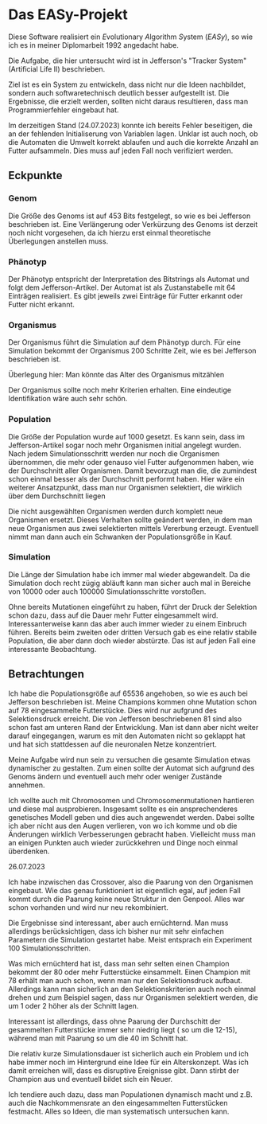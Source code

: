 # Das EASy-Projekt

Diese Software realisiert ein *E*volutionary *A*lgorithm *S*ystem (*EASy*), 
so wie ich es in meiner Diplomarbeit 1992 angedacht habe.

Die Aufgabe, die hier untersucht wird ist in Jefferson's "Tracker System" 
(Artificial Life II) beschrieben.

Ziel ist es ein System zu entwickeln, dass nicht nur die Ideen nachbildet, 
sondern auch softwaretechnisch deutlich besser aufgestellt ist. Die 
Ergebnisse, die erzielt werden, sollten nicht daraus resultieren, dass man 
Programmierfehler eingebaut hat.

Im derzeitigen Stand (24.07.2023) konnte ich bereits Fehler beseitigen, die 
an der fehlenden Initialiserung von Variablen lagen. Unklar ist auch noch, 
ob die Automaten die Umwelt korrekt ablaufen und auch die korrekte Anzahl an 
Futter aufsammeln. Dies muss auf jeden Fall noch verifiziert werden.

## Eckpunkte

### Genom

Die Größe des Genoms ist auf 453 Bits festgelegt, so wie es bei Jefferson 
beschrieben ist. Eine Verlängerung oder Verkürzung des Genoms ist derzeit 
noch nicht vorgesehen, da ich hierzu erst einmal theoretische Überlegungen 
anstellen muss.

### Phänotyp

Der Phänotyp entspricht der Interpretation des Bitstrings als Automat und 
folgt dem Jefferson-Artikel. Der Automat ist als Zustanstabelle mit 64 
Einträgen realisiert. Es gibt jeweils zwei Einträge für Futter erkannt oder 
Futter nicht erkannt.

### Organismus

Der Organismus führt die Simulation auf dem Phänotyp durch. Für eine 
Simulation bekommt der Organismus 200 Schritte Zeit, wie es bei Jefferson 
beschrieben ist.

Überlegung hier: Man könnte das Alter des Organismus mitzählen

Der Organismus sollte noch mehr Kriterien erhalten. Eine eindeutige 
Identifikation wäre auch sehr schön.

### Population

Die Größe der Population wurde auf 1000 gesetzt. Es kann sein, dass im 
Jefferson-Artikel sogar noch mehr Organismen initial angelegt wurden. Nach 
jedem Simulationsschritt werden nur noch die Organismen übernommen, die mehr 
oder genauso viel Futter aufgenommen haben, wie der Durchschnitt aller 
Organismen. Damit bevorzugt man die, die zumindest schon einmal besser als 
der Durchschnitt performt haben. Hier wäre ein weiterer Ansatzpunkt, dass 
man nur Organismen selektiert, die wirklich über dem Durchschnitt liegen

Die nicht ausgewählten Organismen werden durch komplett neue Organismen 
ersetzt. Dieses Verhalten sollte geändert werden, in dem man neue Organismen 
aus zwei selektierten mittels Vererbung erzeugt. Eventuell nimmt man dann 
auch ein Schwanken der Populationsgröße in Kauf.

### Simulation

Die Länge der Simulation habe ich immer mal wieder abgewandelt. Da die 
Simulation doch recht zügig abläuft kann man sicher auch mal in Bereiche von 
10000 oder auch 100000 Simulationsschritte vorstoßen.

Ohne bereits Mutationen eingeführt zu haben, führt der Druck der Selektion 
schon dazu, dass auf die Dauer mehr Futter eingesammelt wird. 
Interessanterweise kann das aber auch immer wieder zu einem Einbruch führen. 
Bereits beim zweiten oder dritten Versuch gab es eine relativ stabile 
Population, die aber dann doch wieder abstürzte. Das ist auf jeden Fall eine 
interessante Beobachtung.

## Betrachtungen

Ich habe die Populationsgröße auf 65536 angehoben, so wie es auch bei 
Jefferson beschrieben ist. Meine Champions kommen ohne Mutation schon auf 78 
eingesammelte Futterstücke. Dies wird nur aufgrund des Selektionsdruck 
erreicht. Die von Jefferson beschriebenen 81 sind also schon fast am unteren 
Rand der Entwicklung. Man ist dann aber nicht weiter darauf eingegangen, 
warum es mit den Automaten nicht so geklappt hat und hat sich stattdessen 
auf die neuronalen Netze konzentriert.

Meine Aufgabe wird nun sein zu versuchen die gesamte Simulation etwas 
dynamischer zu gestalten. Zum einen sollte der Automat sich aufgrund des 
Genoms ändern und eventuell auch mehr oder weniger Zustände annehmen.

Ich wollte auch mit Chromosomen und Chromosomenmutationen hantieren und 
diese mal ausprobieren. Insgesamt sollte es ein ansprechenderes genetisches 
Modell geben und dies auch angewendet werden. Dabei sollte ich aber nicht 
aus den Augen verlieren, von wo ich komme und ob die Änderungen wirklich 
Verbesserungen gebracht haben. Vielleicht muss man an einigen Punkten auch 
wieder zurückkehren und Dinge noch einmal überdenken.

26.07.2023

Ich habe inzwischen das Crossover, also die Paarung von den Organismen 
eingebaut. Wie das genau funktioniert ist eigentlich egal, auf jeden Fall 
kommt durch die Paarung keine neue Struktur in den Genpool. Alles war schon 
vorhanden und wird nur neu rekombiniert.

Die Ergebnisse sind interessant, aber auch ernüchternd. Man muss allerdings 
berücksichtigen, dass ich bisher nur mit sehr einfachen Parametern die 
Simulation gestartet habe. Meist entsprach ein Experiment 100 
Simulationsschritten.

Was mich ernüchterd hat ist, dass man sehr selten einen Champion bekommt der 
80 oder mehr Futterstücke einsammelt. Einen Champion mit 78 erhält man auch 
schon, wenn man nur den Selektionsdruck aufbaut. Allerdings kann man 
sicherlich an den Selektionskriterien auch noch einmal drehen und zum 
Beispiel sagen, dass nur Organismen selektiert werden, die um 1 oder 2 höher 
als der Schnitt lagen.

Interessant ist allerdings, dass ohne Paarung der Durchschitt der 
gesammelten Futterstücke immer sehr niedrig liegt ( so um die 12-15), 
während man mit Paarung so um die 40 im Schnitt hat.

Die relativ kurze Simulationsdauer ist sicherlich auch ein Problem und ich 
habe immer noch im Hintergrund eine Idee für ein Alterskonzept. Was ich 
damit erreichen will, dass es disruptive Ereignisse gibt. Dann stirbt der 
Champion aus und eventuell bildet sich ein Neuer. 

Ich tendiere auch dazu, dass man Populationen dynamisch macht und z.B. auch 
die Nachkommensrate an den eingesammelten Futterstücken festmacht. Alles so 
Ideen, die man systematisch untersuchen kann.